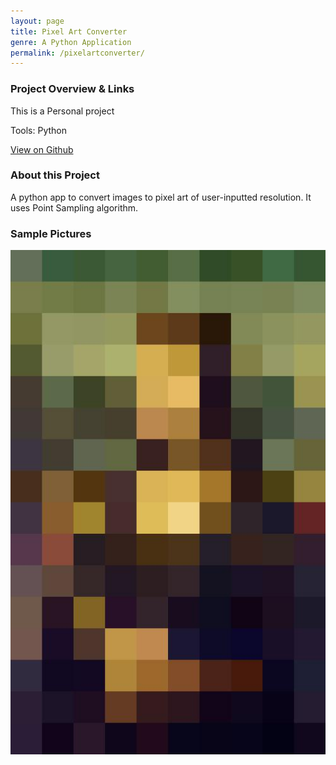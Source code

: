 ```yaml
---
layout: page
title: Pixel Art Converter
genre: A Python Application
permalink: /pixelartconverter/
---
```


### Project Overview & Links

This is a Personal project

Tools: Python

[View on Github](https://github.com/Cet1999/Pixel-Art-Converter)

### About this Project

A python app to convert images to pixel art of user-inputted resolution. It uses Point Sampling algorithm.

### Sample Pictures

<img src="/img/PAC.jpg" alt="1" class="center" width="800"/>